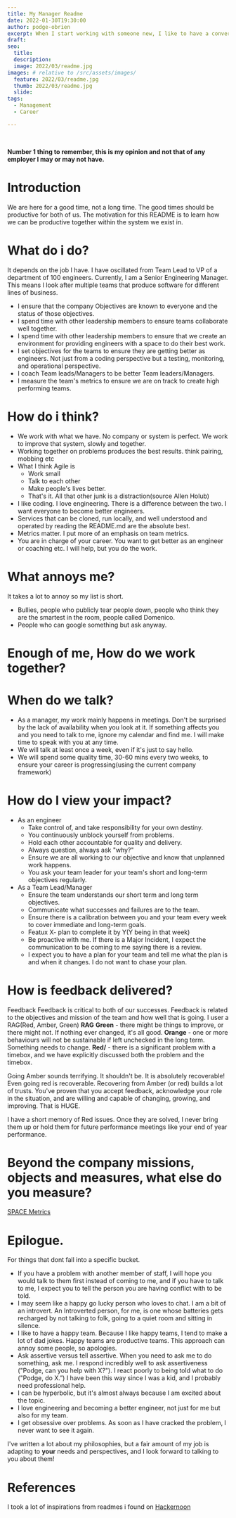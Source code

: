 ```yaml
---
title: My Manager Readme
date: 2022-01-30T19:30:00
author: podge-obrien
excerpt: When I start working with someone new, I like to have a conversation to align our expectations of each other.
draft:
seo:
  title:
  description:
  image: 2022/03/readme.jpg
images: # relative to /src/assets/images/
  feature: 2022/03/readme.jpg
  thumb: 2022/03/readme.jpg
  slide:
tags:
  - Management
  - Career

---
```

<br>

<strong>Number 1 thing to remember, this is my opinion and not that of any employer I may or may not have. </strong>

# Introduction

We are here for a good time, not a long time. The good times should be productive for both of us. The motivation for this README is to learn how we can be productive together within the system we exist in.

# What do i do?

It depends on the job I have. I have oscillated from Team Lead to VP of a department of 100 engineers. Currently, I am a Senior Engineering Manager. This means I look after multiple teams that produce software for different lines of business.

- I ensure that the company Objectives are known to everyone and the status of those objectives.
- I spend time with other leadership members to ensure teams collaborate well together.
- I spend time with other leadership members to ensure that we create an environment for providing engineers with a space to do their best work.
- I set objectives for the teams to ensure they are getting better as engineers. Not just from a coding perspective but a testing, monitoring, and operational perspective.
- I coach Team leads/Managers to be better Team leaders/Managers.
- I measure the team's metrics to ensure we are on track to create high performing teams.

# How do i think?

- We work with what we have. No company or system is perfect. We work to improve that system, slowly and together.
- Working together on problems produces the best results. think pairing, mobbing etc
- What I think Agile is
  - Work small
  - Talk to each other
  - Make people's lives better.
  - That's it. All that other junk is a distraction(source Allen Holub)
- I like coding. I love engineering. There is a difference between the two. I want everyone to become better engineers.
- Services that can be cloned, run locally, and well understood and operated by reading the README.md are the absolute best.
- Metrics matter. I put more of an emphasis on team metrics.
- You are in charge of your career. You want to get better as an engineer or coaching etc. I will help, but you do the work.

# What annoys me?

It takes a lot to annoy so my list is short.

- Bullies, people who publicly tear people down, people who think they are the smartest in the room, people called Domenico.
- People who can google something but ask anyway.

# Enough of me, How do we work together?

# When do we talk?

- As a manager, my work mainly happens in meetings. Don't be surprised by the lack of availability when you look at it. If something affects you and you need to talk to me, ignore my calendar and find me. I will make time to speak with you at any time.
- We will talk at least once a week, even if it's just to say hello.
- We will spend some quality time, 30-60 mins every two weeks, to ensure your career is progressing(using the current company framework)

# How do I view your impact?

- As an engineer
  - Take control of, and take responsibility for your own destiny.
  - You continuously unblock yourself from problems.
  - Hold each other accountable for quality and delivery.
  - Always question, always ask "why?"
  - Ensure we are all working to our objective and know that unplanned work happens.
  - You ask your team leader for your team's short and long-term objectives regularly.
- As a Team Lead/Manager
  - Ensure the team understands our short term and long term objectives.
  - Communicate what successes and failures are to the team.
  - Ensure there is a calibration between you and your team every week to cover immediate and long-term goals.
  - Featux X- plan to complete it by Y(Y being in that week)
  - Be proactive with me. If there is a Major Incident, I expect the communication to be coming to me saying there is a review.
  - I expect you to have a plan for your team and tell me what the plan is and when it changes. I do not want to chase your plan.

# How is feedback delivered?

Feedback Feedback is critical to both of our successes. Feedback is related to the objectives and mission of the team and how well that is going.
I user a RAG(Red, Amber, Green) <strong>RAG</strong>
<strong>Green</strong> - there might be things to improve, or there might not. If nothing ever changed, it's all good.
<strong>Orange</strong> - one or more behaviours will not be sustainable if left unchecked in the long term. Something needs to change.
<strong>Red/</strong> - there is a significant problem with a timebox, and we have explicitly discussed both the problem and the timebox.

Going Amber sounds terrifying. It shouldn't be. It is absolutely recoverable! Even going red is recoverable.
Recovering from Amber (or red) builds a lot of trusts. You've proven that you accept feedback, acknowledge your role in the situation, and are willing and capable of changing, growing, and improving. That is <stronh>HUGE</strong>.

I have a short memory of Red issues. Once they are solved, I never bring them up or hold them for future performance meetings like your end of year performance.

# Beyond the company missions, objects and measures, what else do you measure?

[SPACE Metrics](https://queue.acm.org/detail.cfm?id=3454124)

# Epilogue.

For things that dont fall into a specific bucket.

- If you have a problem with another member of staff, I will hope you would talk to them first instead of coming to me, and if you have to talk to me, I expect you to tell the person you are having conflict with to be told.
- I may seem like a happy go lucky person who loves to chat. I am a bit of an introvert. An Introverted person, for me, is one whose batteries gets recharged by not talking to folk, going to a quiet room and sitting in silence.
- I like to have a happy team. Because I like happy teams, I tend to make a lot of dad jokes. Happy teams are productive teams. This approach can annoy some people, so apologies.
- Ask assertive versus tell assertive. When you need to ask me to do something, ask me. I respond incredibly well to ask assertiveness ("Podge, can you help with X?"). I react poorly to being told what to do ("Podge, do X.”) I have been this way since I was a kid, and I probably need professional help.
- I can be hyperbolic, but it's almost always because I am excited about the topic.
- I love engineering and becoming a better engineer, not just for me but also for my team.
- I get obsessive over problems. As soon as I have cracked the problem, I never want to see it again.

I've written a lot about my philosophies, but a fair amount of my job is adapting to <strong>your</strong> needs and perspectives, and I look forward to talking to you about them!

# References

I took a lot of inspirations from readmes i found on [Hackernoon](https://hackernoon.com/12-manager-readmes-from-silicon-valleys-top-tech-companies-26588a660afe)
